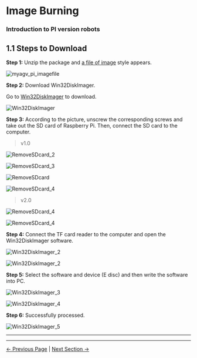 # Image Burning

### Introduction to PI version robots

## 1.1 Steps to Download

**Step 1:** Unzip the package and [a file of image](8.4.1-System_Image.md) style appears.

![myagv_pi_imagefile](../../resources/8-FilesDownload/8.4/8.4.2/myagv_pi_imagefile.png)

**Step 2:** Download Win32DiskImager.

Go to [Win32DiskImager](https://sourceforge.net/projects/win32diskimager/) to download.

![Win32DiskImager](../../resources/8-FilesDownload/8.4/8.4.2/Win32DiskImager.png)

**Step 3:** According to the picture, unscrew the corresponding screws and take out the SD card of Raspberry Pi. Then, connect the SD card to the computer.

> v1.0

![RemoveSDcard_2](../../resources/8-FilesDownload/8.4/8.4.2/RemoveSDcard_2.png)

![RemoveSDcard_3](../../resources/8-FilesDownload/8.4/8.4.2/RemoveSDcard_3.png)

![RemoveSDcard](../../resources/8-FilesDownload/8.4/8.4.2/RemoveSDcard.png)

![RemoveSDcard_4](../../resources/8-FilesDownload/8.4/8.4.2/RemoveSDcard_4.png)

> v2.0

![RemoveSDcard_4](../../resources/8-FilesDownload/8.4/8.4.2/RemoveSDcard_5.png)

![RemoveSDcard_4](../../resources/8-FilesDownload/8.4/8.4.2/RemoveSDcard_6.png)

**Step 4:** Connect the TF card reader to the computer and open the Win32DiskImager software.

![Win32DiskImager_2](../../resources/8-FilesDownload/8.4/8.4.2/Win32DiskImager_2.png)

![Win32DiskImager_2](../../resources/8-FilesDownload/8.4/8.4.2/Win32DiskImager_6.png)

**Step 5:** Select the software and device (E disc) and then write the software into PC.

![Win32DiskImager_3](../../resources/8-FilesDownload/8.4/8.4.2/Win32DiskImager_3.png)

![Win32DiskImager_4](../../resources/8-FilesDownload/8.4/8.4.2/Win32DiskImager_4.png)

**Step 6:** Successfully processed.

![Win32DiskImager_5](../../resources/8-FilesDownload/8.4/8.4.2/Win32DiskImager_5.png)

---

---
[← Previous Page](8.4.1-System_Image.md) | [Next Section →](../8.5-PublicityMaterial.md)